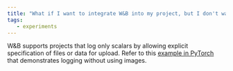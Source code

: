 ```yaml
---
title: "What if I want to integrate W&B into my project, but I don't want to upload any images or media?"
tags:
   - experiments
---
```

W&B supports projects that log only scalars by allowing explicit specification of files or data for upload. Refer to this [example in PyTorch](http://wandb.me/pytorch-colab) that demonstrates logging without using images.